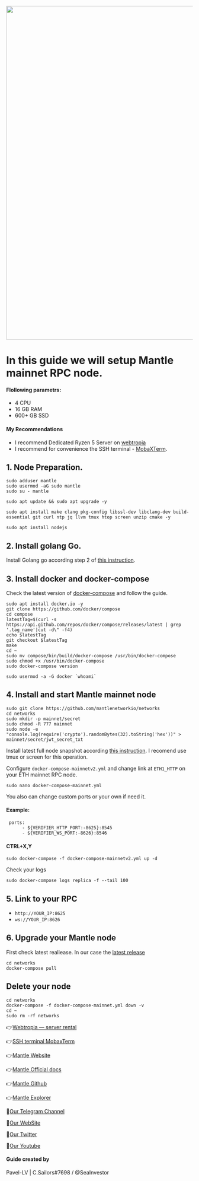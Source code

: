 <p align="center">
 <img src="https://i.postimg.cc/d3FCMXxk/depositphotos-159012884-stock-photo-fireflies-flying-in-the-forest.jpg"width="900"/></a>
</p>

# In this guide we will setup Mantle mainnet RPC node.

#### Flollowing parametrs:
- 4 CPU 
- 16 GB RAM
- 600+ GB SSD
#### My Recommendations
- I recommend Dedicated Ryzen 5 Server on [webtropia](https://bit.ly/45KaUj4)
- I recommend for convenience the SSH terminal - [MobaXTerm](https://mobaxterm.mobatek.net/download.html).

## 1. Node Preparation.
```
sudo adduser mantle
sudo usermod -aG sudo mantle
sudo su - mantle
```
```
sudo apt update && sudo apt upgrade -y
```
```
sudo apt install make clang pkg-config libssl-dev libclang-dev build-essential git curl ntp jq llvm tmux htop screen unzip cmake -y
```
```
sudo apt install nodejs
```

## 2. Install golang Go.

Install Golang go according step 2 of [this instruction](https://github.com/CryptoSailors/cryptosailors-tools/tree/main/Install%20Golang%20%22Go%22).

## 3. Install docker and docker-compose
Check the latest version of [docker-compose](https://github.com/docker/compose/releases) and follow the guide.
```
sudo apt install docker.io -y
git clone https://github.com/docker/compose
cd compose
latestTag=$(curl -s https://api.github.com/repos/docker/compose/releases/latest | grep '.tag_name'|cut -d\" -f4)
echo $latestTag
git checkout $latestTag
make 
cd ~
sudo mv compose/bin/build/docker-compose /usr/bin/docker-compose
sudo chmod +x /usr/bin/docker-compose
sudo docker-compose version
```
```
sudo usermod -a -G docker `whoami`
```
## 4. Install and start Mantle mainnet node
```
sudo git clone https://github.com/mantlenetworkio/networks
cd networks
sudo mkdir -p mainnet/secret
sudo chmod -R 777 mainnet
sudo node -e "console.log(require('crypto').randomBytes(32).toString('hex'))" > mainnet/secret/jwt_secret_txt
```
Install latest full node snapshot according [this instruction](https://github.com/mantlenetworkio/networks/blob/main/run-node-mainnetv2.md#operating-the-node). I recomend use tmux or screen for this operation. 

Configure `docker-compose-mainnetv2.yml` and change link at `ETH1_HTTP` on your ETH mainnet RPC node. 
```
sudo nano docker-compose-mainnet.yml
```
You also can change custom ports or your own if need it.
#### Example:
```
 ports:
      - ${VERIFIER_HTTP_PORT:-8625}:8545
      - ${VERIFIER_WS_PORT:-8626}:8546
```
#### CTRL+X,Y
```
sudo docker-compose -f docker-compose-mainnetv2.yml up -d
```
Check your logs
```
sudo docker-compose logs replica -f --tail 100
```

## 5. Link to your RPC
- `http://YOUR_IP:8625`
- `ws://YOUR_IP:8626`

## 6. Upgrade your Mantle node
First check latest realiease. In our case the [latest release](https://github.com/mantlenetworkio/mantle/releases)
```
cd networks
docker-compose pull
```
## Delete your node
```
cd networks
docker-compose -f docker-compose-mainnet.yml down -v
cd ~
sudo rm -rf networks
```
👉[Webtropia — server rental](https://bit.ly/45KaUj4)

👉[SSH terminal MobaxTerm](https://mobaxterm.mobatek.net/download.html)

👉[Mantle Website](https://www.mantle.xyz/)

👉[Mantle Official docs](https://docs.mantle.xyz/network/introduction/overview)

👉[Mantle Github](https://github.com/mantlenetworkio)

👉[Mantle Explorer](https://explorer.mantle.xyz/)

🔰[Our Telegram Channel](https://t.me/CryptoSailorsAnn)

🔰[Our WebSite](cryptosailors.tech)

🔰[Our Twitter](https://twitter.com/Crypto_Sailors)

🔰[Our Youtube](https://www.youtube.com/@CryptoSailors)

#### Guide created by 
Pavel-LV | C.Sailors#7698 / @SeaInvestor
